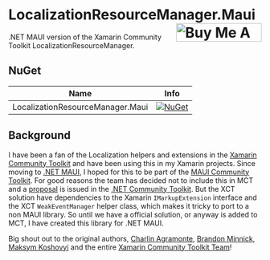 # LocalizationResourceManager.Maui <a href="https://www.buymeacoffee.com/sirjohnk" target="_blank"><img src="https://www.buymeacoffee.com/assets/img/custom_images/orange_img.png" alt="Buy Me A Coffee" align="right" style="height: 37px !important;width: 170px !important;" ></a>

.NET MAUI version of the Xamarin Community Toolkit LocalizationResourceManager.

## NuGet

|Name|Info|
| ------------------- | :------------------: |
|LocalizationResourceManager.Maui|[![NuGet](https://buildstats.info/nuget/LocalizationResourceManager.Maui?includePreReleases=true)](https://www.nuget.org/packages/LocalizationResourceManager.Maui/)|

## Background

I have been a fan of the Localization helpers and extensions in the [Xamarin Community Toolkit](https://github.com/xamarin/XamarinCommunityToolkit) and have been using this in my Xamarin projects. Since moving to [.NET MAUI](https://github.com/dotnet/maui), I hoped for this to be part of the [MAUI Community Toolkit](https://github.com/CommunityToolkit/Maui). For good reasons the team has decided not to include this in MCT and a [proposal](https://github.com/CommunityToolkit/dotnet/issues/312) is issued in the [.NET Community Toolkit](https://github.com/CommunityToolkit/dotnet). But the XCT solution have dependencies to the Xamarin `IMarkupExtension` interface and the XCT `WeakEventManager` helper class, which makes it tricky to port to a non MAUI library. So until we have a official solution, or anyway is added to MCT, I have created this library for .NET MAUI.

Big shout out to the original authors, [Charlin Agramonte](https://github.com/Char0394), [Brandon Minnick](https://github.com/brminnick), [Maksym Koshovyi](https://github.com/maxkoshevoi) and the entire [Xamarin Community Toolkit Team](https://github.com/xamarin/XamarinCommunityToolkit/graphs/contributors)!
